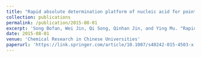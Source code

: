 ```yaml
---
title: "Rapid absolute determination platform of nucleic acid for point-of-care testing"
collection: publications
permalink: /publication/2015-08-01
excerpt: 'Song Bofan, Wei Jin, Qi Song, Qinhan Jin, and Ying Mu. "Rapid absolute determination platform of nucleic acid for point-of-care testing." Chemical Research in Chinese Universities 31, no. 4 (2015): 519-525.'
date: 2015-08-01
venue: 'Chemical Research in Chinese Universities'
paperurl: 'https://link.springer.com/article/10.1007/s40242-015-4503-x'
---
```


